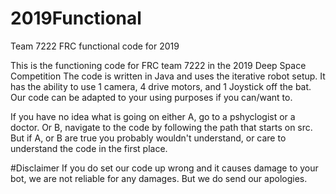 # 2019Functional
Team 7222 FRC functional code for 2019

This is the functioning code for FRC team 7222 in the 2019 Deep Space Competition
The code is written in Java and uses the iterative robot setup. It has the ability to use 1 camera,
4 drive motors, and 1 Joystick off the bat. Our code can be adapted to your using purposes if you
can/want to.

If you have no idea what is going on either A, go to a pshyclogist or a doctor. Or B, navigate to the code by following the path that starts on src. But if A, or B are true you probably wouldn't understand, or care
to understand the code in the first place.

#Disclaimer
If you do set our code up wrong and it causes damage to your bot, we are not reliable
for any damages. But we do send our apologies.
